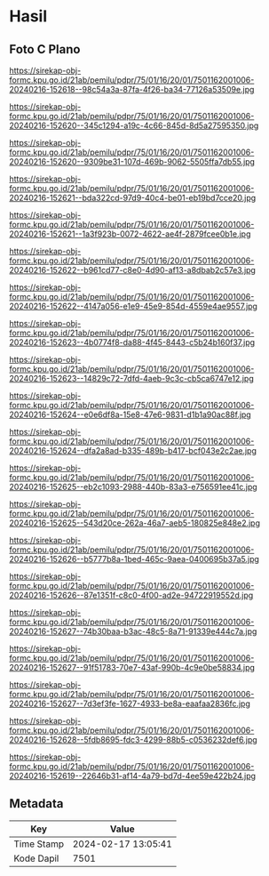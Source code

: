 # Hasil

## Foto C Plano

https://sirekap-obj-formc.kpu.go.id/21ab/pemilu/pdpr/75/01/16/20/01/7501162001006-20240216-152618--98c54a3a-87fa-4f26-ba34-77126a53509e.jpg

https://sirekap-obj-formc.kpu.go.id/21ab/pemilu/pdpr/75/01/16/20/01/7501162001006-20240216-152620--345c1294-a19c-4c66-845d-8d5a27595350.jpg

https://sirekap-obj-formc.kpu.go.id/21ab/pemilu/pdpr/75/01/16/20/01/7501162001006-20240216-152620--9309be31-107d-469b-9062-5505ffa7db55.jpg

https://sirekap-obj-formc.kpu.go.id/21ab/pemilu/pdpr/75/01/16/20/01/7501162001006-20240216-152621--bda322cd-97d9-40c4-be01-eb19bd7cce20.jpg

https://sirekap-obj-formc.kpu.go.id/21ab/pemilu/pdpr/75/01/16/20/01/7501162001006-20240216-152621--1a3f923b-0072-4622-ae4f-2879fcee0b1e.jpg

https://sirekap-obj-formc.kpu.go.id/21ab/pemilu/pdpr/75/01/16/20/01/7501162001006-20240216-152622--b961cd77-c8e0-4d90-af13-a8dbab2c57e3.jpg

https://sirekap-obj-formc.kpu.go.id/21ab/pemilu/pdpr/75/01/16/20/01/7501162001006-20240216-152622--4147a056-e1e9-45e9-854d-4559e4ae9557.jpg

https://sirekap-obj-formc.kpu.go.id/21ab/pemilu/pdpr/75/01/16/20/01/7501162001006-20240216-152623--4b0774f8-da88-4f45-8443-c5b24b160f37.jpg

https://sirekap-obj-formc.kpu.go.id/21ab/pemilu/pdpr/75/01/16/20/01/7501162001006-20240216-152623--14829c72-7dfd-4aeb-9c3c-cb5ca6747e12.jpg

https://sirekap-obj-formc.kpu.go.id/21ab/pemilu/pdpr/75/01/16/20/01/7501162001006-20240216-152624--e0e6df8a-15e8-47e6-9831-d1b1a90ac88f.jpg

https://sirekap-obj-formc.kpu.go.id/21ab/pemilu/pdpr/75/01/16/20/01/7501162001006-20240216-152624--dfa2a8ad-b335-489b-b417-bcf043e2c2ae.jpg

https://sirekap-obj-formc.kpu.go.id/21ab/pemilu/pdpr/75/01/16/20/01/7501162001006-20240216-152625--eb2c1093-2988-440b-83a3-e756591ee41c.jpg

https://sirekap-obj-formc.kpu.go.id/21ab/pemilu/pdpr/75/01/16/20/01/7501162001006-20240216-152625--543d20ce-262a-46a7-aeb5-180825e848e2.jpg

https://sirekap-obj-formc.kpu.go.id/21ab/pemilu/pdpr/75/01/16/20/01/7501162001006-20240216-152626--b5777b8a-1bed-465c-9aea-0400695b37a5.jpg

https://sirekap-obj-formc.kpu.go.id/21ab/pemilu/pdpr/75/01/16/20/01/7501162001006-20240216-152626--87e1351f-c8c0-4f00-ad2e-94722919552d.jpg

https://sirekap-obj-formc.kpu.go.id/21ab/pemilu/pdpr/75/01/16/20/01/7501162001006-20240216-152627--74b30baa-b3ac-48c5-8a71-91339e444c7a.jpg

https://sirekap-obj-formc.kpu.go.id/21ab/pemilu/pdpr/75/01/16/20/01/7501162001006-20240216-152627--91f51783-70e7-43af-990b-4c9e0be58834.jpg

https://sirekap-obj-formc.kpu.go.id/21ab/pemilu/pdpr/75/01/16/20/01/7501162001006-20240216-152627--7d3ef3fe-1627-4933-be8a-eaafaa2836fc.jpg

https://sirekap-obj-formc.kpu.go.id/21ab/pemilu/pdpr/75/01/16/20/01/7501162001006-20240216-152628--5fdb8695-fdc3-4299-88b5-c0536232def6.jpg

https://sirekap-obj-formc.kpu.go.id/21ab/pemilu/pdpr/75/01/16/20/01/7501162001006-20240216-152619--22646b31-af14-4a79-bd7d-4ee59e422b24.jpg


## Metadata

| Key        | Value               |
| ---------- | ------------------- |
| Time Stamp | 2024-02-17 13:05:41 |
| Kode Dapil | 7501                |



